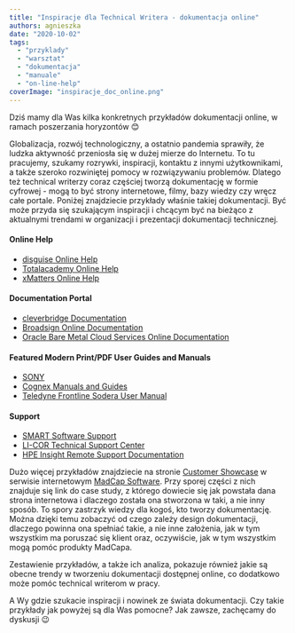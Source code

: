 ```yaml
---
title: "Inspiracje dla Technical Writera - dokumentacja online"
authors: agnieszka
date: "2020-10-02"
tags:
  - "przyklady"
  - "warsztat"
  - "dokumentacja"
  - "manuale"
  - "on-line-help"
coverImage: "inspiracje_doc_online.png"
---
```


Dziś mamy dla Was kilka konkretnych przykładów dokumentacji online, w ramach
poszerzania horyzontów 😊

Globalizacja, rozwój technologiczny, a ostatnio pandemia sprawiły, że ludzka
aktywność przeniosła się w dużej mierze do Internetu. To tu pracujemy, szukamy
rozrywki, inspiracji, kontaktu z innymi użytkownikami, a także szeroko
rozwiniętej pomocy w rozwiązywaniu problemów. Dlatego też technical writerzy
coraz częściej tworzą dokumentację w formie cyfrowej - mogą to być strony
internetowe, filmy, bazy wiedzy czy wręcz całe portale. Poniżej znajdziecie
przykłady właśnie takiej dokumentacji. Być może przyda się szukającym inspiracji
i chcącym być na bieżąco z aktualnymi trendami w organizacji i prezentacji
dokumentacji technicznej.

#### Online Help

- [disguise Online Help](http://help.disguise.one/Content/Home.htm)
- [Totalacademy Online Help](https://academy.totalmobile.co.uk/Content/Home.htm)
- [xMatters Online Help](https://help.xmatters.com/ondemand/xmatters.htm)

#### Documentation Portal

- [cleverbridge Documentation](https://docs.cleverbridge.com/public/all/home.htm)
- [Broadsign Online Documentation](https://broadsign.com/documentation/)
- [Oracle Bare Metal Cloud Services Online Documentation](https://docs.cloud.oracle.com/en-us/iaas/Content/home.htm)

#### Featured Modern Print/PDF User Guides and Manuals

- [SONY](https://www.sonycreativesoftware.com/download/manuals)
- [Cognex Manuals and Guides](https://support.cognex.com/en/documentation/dataman/dm-475v)
- [Teledyne Frontline Sodera User Manual](https://fte.com/docs/UserManuals/UserManualSodera.pdf)

#### Support

- [SMART Software Support](https://support.smarttech.com/docs/hardware/displays/smart-board-7000/en/home.cshtml)
- [LI-COR Technical Support Center](https://www.licor.com/env/support/home.html)
- [HPE Insight Remote Support Documentation](https://techlibrary.hpe.com/docs/enterprise/servers/InsightRS/webhelp/InsightRSHelp.htm)

Dużo więcej przykładów znajdziecie na stronie
[Customer Showcase](https://www.madcapsoftware.com/customers/customer-showcase/)
w serwisie internetowym [MadCap Software](https://www.madcapsoftware.com/). Przy
sporej części z nich znajduje się link do case study, z którego dowiecie się jak
powstała dana strona internetowa i dlaczego została ona stworzona w taki, a nie
inny sposób. To spory zastrzyk wiedzy dla kogoś, kto tworzy dokumentację. Można
dzięki temu zobaczyć od czego zależy design dokumentacji, dlaczego powinna ona
spełniać takie, a nie inne założenia, jak w tym wszystkim ma poruszać się klient
oraz, oczywiście, jak w tym wszystkim mogą pomóc produkty MadCapa.

Zestawienie przykładów, a także ich analiza, pokazuje również jakie są obecne
trendy w tworzeniu dokumentacji dostępnej online, co dodatkowo może pomóc
technical writerom w pracy.

A Wy gdzie szukacie inspiracji i nowinek ze świata dokumentacji. Czy takie
przykłady jak powyżej są dla Was pomocne? Jak zawsze, zachęcamy do dyskusji 😉
